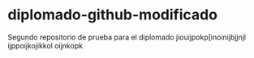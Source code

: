 # diplomado-github-modificado
Segundo repositorio de prueba para el diplomado
jiouijpokp[inoinijbjjnjl
ijppoijkojikkol
oijnkopk
